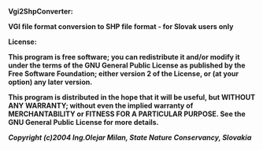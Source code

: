 <b>Vgi2ShpConverter:<b>

VGI file format conversion to SHP file format - for Slovak users only

<b>License:<b>

This program is free software; you can redistribute it and/or modify
it under the terms of the GNU General Public License as published by
the Free Software Foundation; either version 2 of the License, or
(at your option) any later version.

This program is distributed in the hope that it will be useful,
but WITHOUT ANY WARRANTY; without even the implied warranty of
MERCHANTABILITY or FITNESS FOR A PARTICULAR PURPOSE.  See the
GNU General Public License for more details.

<em>Copyright (c)2004 Ing.Olejar Milan, State Nature Conservancy, Slovakia<em>
